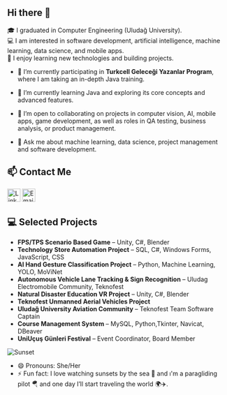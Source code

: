 ## Hi there 👋

🎓 I graduated in Computer Engineering (Uludağ University).  
💻 I am interested in software development, artificial intelligence, machine learning, data science, and mobile apps.  
🚀 I enjoy learning new technologies and building projects.  



- 🔭 I’m currently participating in **Turkcell Geleceği Yazanlar Program**, where I am taking an in-depth Java training.  
- 🌱 I’m currently learning Java and exploring its core concepts and advanced features.  
- 👯 I’m open to collaborating on projects in computer vision, AI, mobile apps, game development, as well as roles in QA testing, business analysis, or product management.
  
 
- 💬 Ask me about machine learning, data science, project management and software development.  

## 📫 Contact Me

[<img src="https://cdn.jsdelivr.net/npm/simple-icons@v9/icons/linkedin.svg" alt="LinkedIn" width="30"/>](https://www.linkedin.com/in/buse-atalay-ba0594224/) 
[<img src="https://cdn.jsdelivr.net/npm/simple-icons@v9/icons/gmail.svg" alt="Email" width="30"/>](mailto:atalaybuse842@gmail.com)

  ## 💻 Selected Projects
- **FPS/TPS Scenario Based Game** – Unity, C#, Blender  
- **Technology Store Automation Project** – SQL, C#, Windows Forms, JavaScript, CSS  
- **AI Hand Gesture Classification Project** – Python, Machine Learning, YOLO, MoViNet  
- **Autonomous Vehicle Lane Tracking & Sign Recognition** – Uludag Electromobile Community, Teknofest  
- **Natural Disaster Education VR Project** – Unity, C#, Blender  
- **Teknofest Unmanned Aerial Vehicles Project**  
- **Uludağ University Aviation Community** – Teknofest Team Software Captain
- **Course Management System** – MySQL, Python,Tkinter, Navicat, DBeaver
- **UniUçuş Günleri Festival** – Event Coordinator, Board Member

![Sunset](https://images.unsplash.com/photo-1501973801540-537f08ccae7d?auto=format&fit=crop&w=800&q=60)




- 😄 Pronouns: She/Her  
- ⚡ Fun fact: I love watching sunsets by the sea 🌅 and ı'm a paragliding pilot 🪂 and one day I’ll start traveling the world 🌍✈️.  

